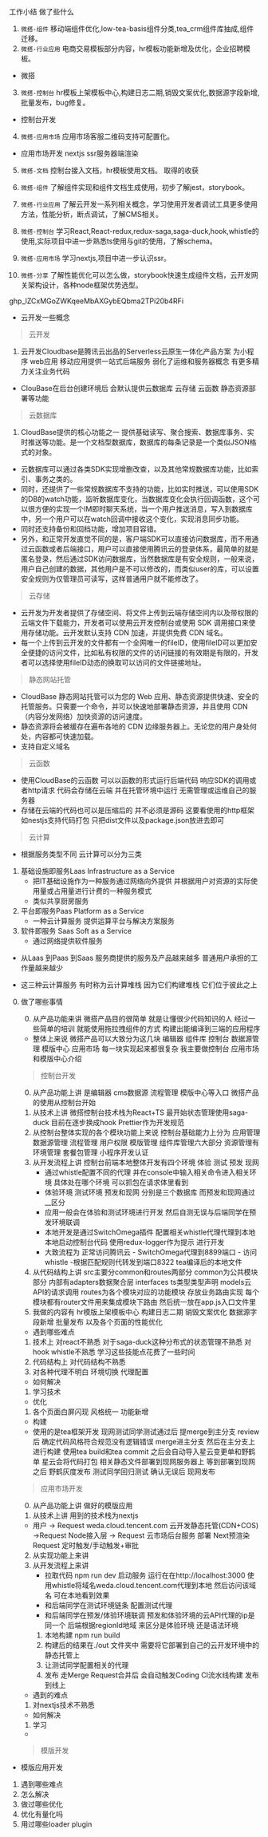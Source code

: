 工作小结
做了些什么
1. `微搭-组件` 移动端组件优化,low-tea-basis组件分类,tea_crm组件库抽成,组件迁移。
2. `微搭-行业应用` 电商交易模板部分内容，hr模板功能新增及优化，企业招聘模板。
- 微搭
3. `微搭-控制台` hr模板上架模板中心,构建日志二期,销毁文案优化,数据源字段新增,批量发布，bug修复。
- 控制台开发
4. `微搭-应用市场` 应用市场客服二维码支持可配置化。
- 应用市场开发 nextjs ssr服务器端渲染
5. `微搭-文档` 控制台接入文档，hr模板使用文档。
取得的收获
1. `微搭-组件` 了解组件实现和组件文档生成使用，初步了解jest，storybook。

2. `微搭-行业应用` 了解云开发一系列相关概念，学习使用开发者调试工具更多使用方法，性能分析，断点调试，了解CMS相关。
3. `微搭-控制台` 学习React,React-redux,redux-saga,saga-duck,hook,whistle的使用,实际项目中进一步熟悉ts使用与git的使用，了解schema。
4. `微搭-应用市场` 学习nextjs,项目中进一步认识ssr。
5. `微搭-分享` 了解性能优化可以怎么做，storybook快速生成组件文档，云开发网关架构设计，各种node框架优势选型。

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

- 云开发一些概念
> 云开发
1. 云开发Cloudbase是腾讯云出品的Serverless云原生一体化产品方案 为小程序 web应用 移动应用提供一站式后端服务 弱化了运维和服务器概念 有更多精力关注业务代码
- ClouBase在后台创建环境后 会默认提供云数据库 云存储 云函数 静态资源部署等功能

> 云数据库
1. CloudBase提供的核心功能之一 提供基础读写、聚合搜索、数据库事务、实时推送等功能。是一个文档型数据库，数据库的每条记录是一个类似JSON格式的对象。
- 云数据库可以通过各类SDK实现增删改查，以及其他常规数据库功能，比如索引、事务之类的。
- 同时，还提供了一些常规数据库不支持的功能，比如实时推送，可以使用SDK的DB的watch功能，监听数据库变化，当数据库变化会执行回调函数，这个可以很方便的实现一个IM即时聊天系统，当一个用户推送消息，写入到数据库中，另一个用户可以在watch回调中接收这个变化，实现消息同步功能。
- 同时还支持备份和回档功能，增加项目容错。
- 另外，和正常开发直觉不同的是，客户端SDK可以直接访问数据库，而不用通过云函数或者后端接口，用户可以直接使用腾讯云的登录体系，最简单的就是匿名登录，然后通过SDK访问数据库，当然数据库是有安全规则，一般来说，用户自己创建的数据，其他用户是不可以修改的，而类似user的库，可以设置安全规则为仅管理员可读写，这样普通用户就不能修改了。

> 云存储
- 云开发为开发者提供了存储空间、将文件上传到云端存储空间内以及带权限的云端文件下载能力，开发者可以使用云开发控制台或使用 SDK 调用接口来使用存储功能。云开发默认支持 CDN 加速，并提供免费 CDN 域名。
- 每一个上传到云开发的文件都有一个全网唯一的fileID，使用fileID可以更加安全便捷的访问文件，比如私有权限的文件的访问链接的有效期是有限的，开发者可以选择使用fileID动态的换取可以访问的文件链接地址。

> 静态网站托管
- CloudBase 静态网站托管可以为您的 Web 应用、静态资源提供快速、安全的托管服务。只需要一个命令，并可以快速地部署静态资源，并且使用 CDN（内容分发网络）加快资源的访问速度。
- 静态资源将会被缓存在遍布各地的 CDN 边缘服务器上。无论您的用户身处何处，内容都可快速加载。
- 支持自定义域名

> 云函数
- 使用CloudBase的云函数 可以以函数的形式运行后端代码 响应SDK的调用或者http请求 代码会存储在云端 并在托管环境中运行 无需管理或运维自己的服务器
- 存储在云端的代码也可以是压缩后的 并不必须是源码 这要看使用的http框架 如nestjs支持代码打包 只把dist文件以及package.json放进去即可

> 云计算
- 根据服务类型不同 云计算可以分为三类
1. 基础设施即服务Laas Infrastructure as a Service
    - 把IT基础设施作为一种服务通过网络向外提供 并根据用户对资源的实际使用量或占用量进行计费的一种服务模式
    - 类似共享厨房服务
2. 平台即服务Paas Platform as a Service
    - 一种云计算服务 提供运算平台与解决方案服务
3. 软件即服务 Saas Soft as a Service
    - 通过网络提供软件服务
- 从Laas 到Paas 到Saas 服务商提供的服务及产品越来越多 普通用户承担的工作量越来越少

- 这三种云计算服务 有时称为云计算堆栈 因为它们构建堆栈 它们位于彼此之上


0. 做了哪些事情

    0. 从产品功能来讲 微搭产品目的很简单 就是让懂很少代码知识的人 经过一些简单的培训 就能使用拖拉拽组件的方式 构建出能编译到三端的应用程序
    - 整体上来说 微搭产品可以大致分为这几块 编辑器 组件库 控制台 数据源管理 模版中心 应用市场 每一块实现起来都很复杂 我主要做控制台 应用市场 和模版中心介绍
    
    > 控制台开发
    0. 从产品功能上讲 是编辑器 cms数据源 流程管理 模版中心等入口 微搭产品的使用从控制台开始
    1. 从技术上讲 微搭控制台技术栈为React+TS 最开始状态管理使用saga-duck 目前在逐步换成hook Prettier作为开发规范
    2. 从控制台整体实现的各个模块功能上来说 控制台基础能力上分为 应用管理 数据源管理 流程管理 用户权限 模版管理 组件库管理六大部分 资源管理有环境管理 套餐包管理 小程序开发认证
    3. 从开发流程上讲 控制台前端本地整体开发有四个环境 体验 测试 预发 现网
        - 通过whistle配置不同的代理 并在console中输入相关命令进入相关环境 具体处在哪个环境 可以抓包在请求体里看到
        - 体验环境 测试环境 预发和现网 分别是三个数据库 而预发和现网通过__区分
        - 应用一般会在体验和测试环境进行开发 然后自测无误与后端同学在预发环境联调
        - 本地开发是通过SwitchOmega插件 配置相关whistle代理代理到本地 本地启动控制台代码 使用redux-logger作为提示 进行开发
        - 大致流程为  正常访问腾讯云 - SwitchOmega代理到8899端口 - 访问whistle -根据匹配规则代转发到端口8322 tea编译后的本地文件
    4. 从代码结构上讲 src主要分common和routes两部分 common为公共模块部分 内部有adapters数据聚合层 interfaces ts类型类型声明 models云API的请求调用 routes为各个模块对应的功能模块 存放业务路由实现 每个模块都有router文件用来集成模块下路由 然后统一放在app.js入口文件里
    5. 我做的内容有 hr模版上架模板中心 构建日志二期 销毁文案优化 数据源字段新增 批量发布 以及各个页面的性能优化
    
    - 遇到哪些难点
    1. 技术上 对react不熟悉 对于saga-duck这种分布式的状态管理不熟悉 对hook whistle不熟悉 学习这些技能点花费了一些时间
    2. 代码结构上 对代码结构不熟悉
    3. 对各种代理不明白 环境切换 代理配置

    - 如何解决
    1. 学习技术

    - 优化
    1. 各个页面白屏闪现 风格统一 功能新增

    - 构建
    - 使用的是tea框架开发 现网测试同学测试通过后 提merge到主分支 review后 确定代码风格符合规范没有逻辑错误 merge进主分支 然后在主分支上进行构建 使用tea build和tea commit 之后会自动导入星云变更单和野鹤单 星云会将代码打包 相关静态文件部署到现网服务器上 等到部署到现网之后 野鹤灰度发布 测试同学回归测试 确认无误后 现网发布

    > 应用市场开发
    0. 从产品功能上讲 做好的模版应用
    1. 从技术上讲 用到的技术栈为nextjs 
    - 用户 -> Request weda.cloud.tencent.com 云开发静态托管(CDN+COS) ->Request Node接入层 -> Request 云市场后台服务
                                            部署
                                            Next预渲染          Request
                                            定时触发/手动触发+审批
    2. 从实现功能上来讲 
    3. 从开发流程上来讲
        - 拉取代码 npm run dev 启动服务 运行在在http://localhost:3000 使用whistle将域名weda.cloud.tencent.com代理到本地 然后访问该域名 可在本地看到效果
        - 和后端同学在测试环境链条 配置测试代理 
        - 和后端同学在预发/体验环境联调 预发和体验环境的云API代理的ip是同一个 后端根据regionId地域 来区分是体验环境 还是语法环境
        1. 本地构建 npm run build
        2. 构建后的结果在./out 文件夹中 需要将它部署到自己的云开发环境中的静态托管上
        3. 让测试同学配置相关的代理
        4. 发布 走Merge Request合并后 会自动触发Coding CI流水线构建 发布到线上
    - 遇到的难点
    1. 对nextjs技术不熟悉
    
    - 如何解决
    1. 学习
    - 

    > 模版开发
    

- 模版应用开发
1. 遇到哪些难点
2. 怎么解决
3. 做过哪些优化 
4. 优化有量化吗
5. 用过哪些loader plugin